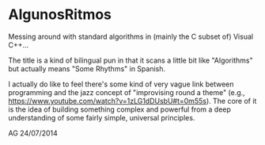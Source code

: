 AlgunosRitmos
=============

Messing around with standard algorithms in (mainly the C subset of) Visual C++...

The title is a kind of bilingual pun in that it scans a little bit like "Algorithms" but actually means "Some Rhythms" in Spanish.

I actually do like to feel there's some kind of very vague link between programming and the jazz concept of "improvising round a theme" (e.g., https://www.youtube.com/watch?v=1zLG1dDUsbU#t=0m55s).  The core of it is the idea of building something complex and powerful from a deep understanding of some fairly simple, universal principles.


AG 24/07/2014
